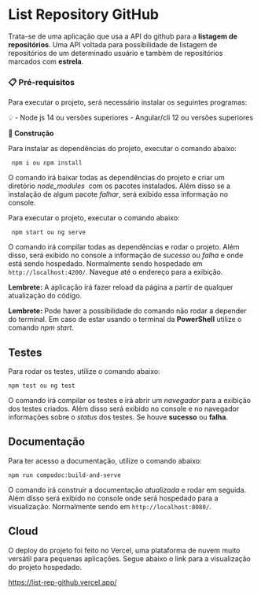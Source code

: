 
# List Repository GitHub

Trata-se de uma aplicação que usa a API do github para a **listagem de repositórios**. Uma API voltada para possibilidade
de listagem de repositórios de um determinado usuário e também de repositórios marcados
com **estrela**.


### **📋 Pré-requisitos**

Para executar o projeto, será necessário instalar os seguintes programas:

💡 - Node js 14 ou versões superiores - Angular/cli 12 ou versões superiores


****🔧 Construção****

Para instalar as dependências do projeto, executar o comando abaixo:

```angular
 npm i ou npm install
```
O comando irá baixar todas as dependências do projeto e criar um diretório *node_modules*
 com os pacotes instalados. Além disso se a instalação de algum pacote *falhar*,
 será exibido essa informação no console.

Para executar o projeto, executar o comando abaixo:

```angular
 npm start ou ng serve
```
O comando irá compilar todas as dependências e rodar o projeto. Além disso, será
exibido no console a informação de *sucesso* ou *falha* e onde está sendo hospedado. Normalmente
sendo hospedado em `http://localhost:4200/`. Navegue até o endereço para a exibição.

**Lembrete:** A aplicação irá fazer reload da página a partir de qualquer atualização do código. 

 **Lembrete:** Pode haver a possibilidade do comando não rodar a depender do terminal. Em caso de estar usando o terminal
da **PowerShell** utilize o comando *npm start*.

## Testes

Para rodar os testes, utilize o comando abaixo:

```angular
npm test ou ng test
```
O comando irá compilar os testes e irá abrir um *navegador* para a exibição dos testes criados.
Além disso será exibido no console e no navegador informações sobre o *status* dos testes. Se houve **sucesso**
ou **falha**.
## Documentação

Para ter acesso a documentação, utilize o comando abaixo:

```angular
npm run compodoc:build-and-serve
```
O comando irá construir a documentação *atualizada* e rodar em seguida. Além disso será exibido
no console onde será hospedado para a visualização. Normalmente sendo em `http://localhost:8080/`.


## Cloud

O deploy do projeto foi feito no Vercel, uma plataforma de nuvem muito versátil para pequenas aplicações.
Segue abaixo o link para a visualização do projeto hospedado.

https://list-rep-github.vercel.app/